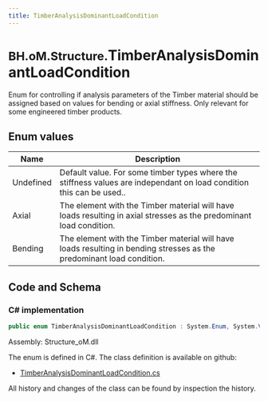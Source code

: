 ```yaml
---
title: TimberAnalysisDominantLoadCondition
---
```


# <small>BH.oM.Structure.</small>**TimberAnalysisDominantLoadCondition**

Enum for controlling if analysis parameters of the Timber material should be assigned based on values for bending or axial stiffness.
Only relevant for some engineered timber products.

## Enum values

| Name            | Description                                                    |
|-----------------|----------------------------------------------------------------|
| Undefined |  Default value. For some timber types where the stiffness values are independant on load condition this can be used..  |
| Axial |  The element with the Timber material will have loads resulting in axial stresses as the predominant load condition.  |
| Bending |  The element with the Timber material will have loads resulting in bending stresses as the predominant load condition.  |


## Code and Schema

### C# implementation

``` C# title="C#"
public enum TimberAnalysisDominantLoadCondition : System.Enum, System.ValueType, System.IComparable, System.ISpanFormattable, System.IFormattable, System.IConvertible
```

Assembly: Structure_oM.dll

The enum is defined in C#. The class definition is available on github:

- [TimberAnalysisDominantLoadCondition.cs](https://github.com/BHoM/BHoM/blob/develop/Structure_oM/MaterialFragments\Enums\TimberAnalysisDominantLoadCondition.cs)

All history and changes of the class can be found by inspection the history.
